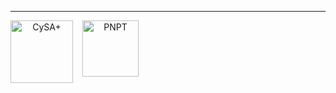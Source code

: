 

_____________________________________________________

<p align="center">
  <img src="https://github.com/user-attachments/assets/ec526314-b801-4687-a6e0-e7c3b35ba7b0" align="left" alt="CySA+" width="100" style="margin-right: 15px;"/>
  <img src="https://github.com/user-attachments/assets/5908520f-b4d5-4d34-8c22-9305f64e6bb2" align="left" alt="PNPT" width="90" style="margin-right: 15px;"/>
</p>
